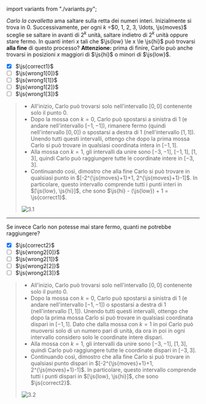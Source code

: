 import variants from "./variants.py";

_Carlo la cavalletta_ ama saltare sulla retta dei numeri interi. Inizialmente si
trova in $0$. Successivamente, per ogni $k$ =$0, 1, 2, 3, \ldots, \js{moves}$ sceglie
se saltare in avanti di $2^k$ unità, saltare indietro di $2^k$ unità oppure stare fermo.
In quanti interi $x$ tali che $\js{low} \le x \le \js{hi}$ può trovarsi **alla fine** di questo processo?
**Attenzione:** prima di finire, Carlo può anche trovarsi in posizioni $x$ maggiori di $\js{hi}$ o minori di $\js{low}$.

- [x] $\js{correct1}$
- [ ] $\js{wrong1[0]}$
- [ ] $\js{wrong1[1]}$
- [ ] $\js{wrong1[2]}$
- [ ] $\js{wrong1[3]}$

> - All'inizio, Carlo può trovarsi solo nell'intervallo $[0, 0]$ contenente solo il punto $0$.
> - Dopo la mossa con $k = 0$, Carlo può spostarsi a sinistra di $1$ (e andare nell'intervallo $[-1, -1]$), rimanere fermo (quindi nell'intervallo $[0, 0]$) o spostarsi a destra di $1$ (nell'intervallo $[1, 1]$). Unendo tutti questi intervalli, ottengo che dopo la prima mossa Carlo si può trovare in qualsiasi coordinata intera in $[-1, 1]$.
> - Alla mossa con $k = 1$, gli intervalli da unire sono $[-3, -1]$, $[-1, 1]$, $[1, 3]$, quindi Carlo può raggiungere tutte le coordinate intere in $[-3, 3]$.
> - Continuando così, dimostro che alla fine Carlo si può trovare in qualsiasi punto in $[-2^{\js{moves}+1}+1, 2^{\js{moves}+1}-1]$. In particolare, questo intervallo comprende tutti i punti interi in $[\js{low}, \js{hi}]$, che sono $\js{hi} - (\js{low}) + 1 = \js{correct1}$.
>
> ![3.1](3-1.asy)

---

Se invece Carlo non potesse mai stare fermo, quanti ne potrebbe raggiungere?


- [x] $\js{correct2}$
- [ ] $\js{wrong2[0]}$
- [ ] $\js{wrong2[1]}$
- [ ] $\js{wrong2[2]}$
- [ ] $\js{wrong2[3]}$

> - All'inizio, Carlo può trovarsi solo nell'intervallo $[0, 0]$ contenente solo il punto $0$.
> - Dopo la mossa con $k = 0$, Carlo può spostarsi a sinistra di $1$ (e andare nell'intervallo $[-1, -1]$) o spostarsi a destra di $1$ (nell'intervallo $[1, 1]$). Unendo tutti questi intervalli, ottengo che dopo la prima mossa Carlo si può trovare in qualsiasi coordinata dispari in $[-1, 1]$. Dato che dalla mossa con $k=1$ in poi Carlo può muoversi solo di un numero pari di unità, da ora in poi in ogni intervallo considero solo le coordinate intere dispari.
> - Alla mossa con $k = 1$, gli intervalli da unire sono $[-3, -1]$, $[1, 3]$, quindi Carlo può raggiungere tutte le coordinate dispari in $[-3, 3]$.
> - Continuando così, dimostro che alla fine Carlo si può trovare in qualsiasi punto dispari in $[-2^{\js{moves}+1}+1, 2^{\js{moves}+1}-1]$. In particolare, questo intervallo comprende tutti i punti dispari in $[\js{low}, \js{hi}]$, che sono $\js{correct2}$.
>
> ![3.2](3-2.asy)
